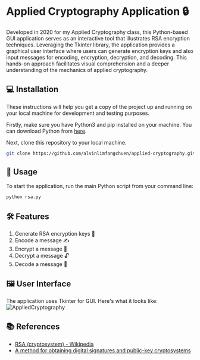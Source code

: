#  Applied Cryptography Application :lock: 
Developed in 2020 for my Applied Cryptography class, this Python-based GUI application serves as an interactive tool that illustrates RSA encryption techniques. Leveraging the Tkinter library, the application provides a graphical user interface where users can generate encryption keys and also input messages for encoding, encryption, decryption, and decoding. This hands-on approach facilitates visual comprehension and a deeper understanding of the mechanics of applied cryptography.

## :computer: Installation

These instructions will help you get a copy of the project up and running on your local machine for development and testing purposes.

Firstly, make sure you have Python3 and pip installed on your machine. You can download Python from [here](https://www.python.org/downloads/).

Next, clone this repository to your local machine.
```bash
git clone https://github.com/alvinlimfangchuen/applied-cryptography.git
```

## :rocket: Usage
To start the application, run the main Python script from your command line:
```bash
python rsa.py
```
## :hammer_and_wrench: Features
1. Generate RSA encryption keys :key:
2. Encode a message :writing_hand:
3. Encrypt a message :closed_lock_with_key:
4. Decrypt a message :unlock:
5. Decode a message :mag_right:

## :framed_picture: User Interface
The application uses Tkinter for GUI. Here's what it looks like:
![AppliedCryptography](https://github.com/alvinlimfangchuen/applied-cryptography/assets/125956578/05007ac1-f37c-4bd6-b1c7-ed32c7e61fd5)

## :books: References

- [RSA (cryptosystem) - Wikipedia](https://en.wikipedia.org/wiki/RSA_(cryptosystem))
- [A method for obtaining digital signatures and public-key cryptosystems](https://dl.acm.org/doi/10.1145/359340.359342)


